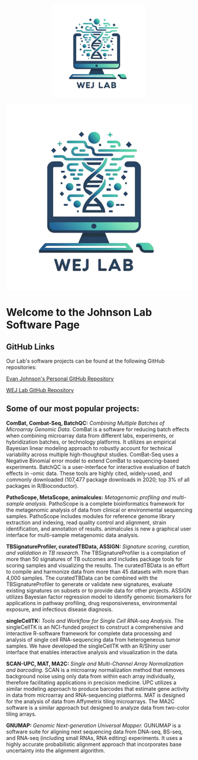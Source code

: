<p align="center">
  <img src="https://github.com/wejlab/wejlab.github.io/blob/main/wejlab_logo.jpg"  width=50%>
</p>

![](https://github.com/wejlab/wejlab.github.io/blob/main/wejlab_logo.jpg)

# Welcome to the Johnson Lab Software Page

## GitHub Links
Our Lab's software projects can be found at the following GitHub repositories: 

[Evan Johnson's Personal GitHub Repository](https://github.com/wevanjohnson)

[WEJ Lab GitHub Repository](https://github.com/wejlab/)

## Some of our most popular projects: 

__ComBat, Combat-Seq, BatchQC:__ _Combining Multiple Batches of Microarray Genomic Data_. ComBat is a software for reducing batch effects when combining microarray data from different labs, experiments, or hybridization batches, or technology platforms. It utilizes an empirical Bayesian linear modeling approach to robustly account for technical variability across multiple high-thoughput studies. ComBat-Seq uses a Negative Binomial error model to extend ComBat to sequencing-based experiments. BatchQC is a user-interface for interactive evaluation of batch effects in -omic data. These tools are highly cited, widely-used, and commonly downloaded (107,477 package downloads in 2020; top 3% of all packages in R/Bioconductor).  
	
__PathoScope, MetaScope, animalcules:__ _Metagenomic profiling and multi-sample analysis._ PathoScope is a complete bioinformatics framework for the metagenomic analysis of data from clinical or environmental sequencing samples. PathoScope includes modules for reference genome library extraction and indexing, read quality control and alignment, strain identification, and annotation of results. animalcules is new a graphical user interface for multi-sample metagenomic data analysis.
	
__TBSignatureProfiler, curatedTBData, ASSIGN:__ _Signature scoring, curation, and validation in TB research._  The TBSignatureProfiler is a compilation of more than 50 signatures of TB outcomes and includes package tools for scoring samples and visualizing the results. The curatedTBData is an effort to compile and harmonize data from more than 45 datasets with more than 4,000 samples. The curatedTBData can be combined with the TBSignatureProfiler to generate or validate new signatures, evaluate existing signatures on subsets or to provide data for other projects. ASSIGN utilizes Bayesian factor regression model to identify genomic biomarkers for applications in pathway profiling, drug responsiveness, environmental exposure, and infectious disease diagnosis.    
	
__singleCellTK:__ _Tools and Workflow for Single Cell RNA-seq Analysis._ The singleCellTK is an NCI-funded project to construct a comprehensive and interactive R-software framework for complete data processing and analysis of single cell RNA-sequencing data from heterogeneous tumor samples. We have developed the singleCellTK with an R/Shiny user interface that enables interactive analysis and visualization in the data.
	
__SCAN-UPC, MAT, MA2C:__ _Single and Multi-Channel Array Normalization and barcoding._ SCAN is a microarray normalization method that removes background noise using only data from within each array individually, therefore facilitating applications in precision medicine. UPC utilizes a similar modeling approach to produce barcodes that estimate gene activity in data from microarray and RNA-sequencing platforms. MAT is designed for the analysis of data from Affymetrix tiling microarrays. The MA2C software is a similar approach but designed to analyze data from two-color tiling arrays.
	
__GNUMAP:__ _Genomic Next-generation Universal Mapper._ GUNUMAP is a software suite for aligning next sequencing data from DNA-seq, BS-seq, and RNA-seq (including small RNAs, RNA editing) experiments. It uses a highly accurate probabilistic alignment approach that incorporates base uncertainty into the alignment algorithm.

